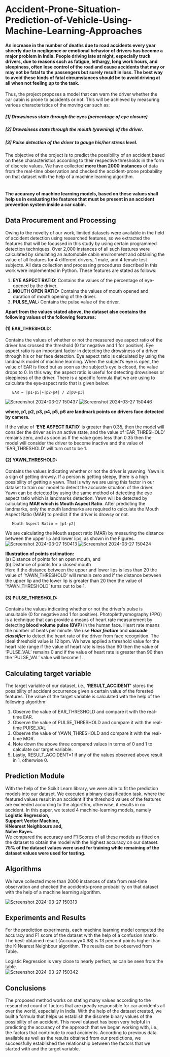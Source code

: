 # Accident-Prone-Situation-Prediction-of-Vehicle-Using-Machine-Learning-Approaches
#### An increase in the number of deaths due to road accidents every year sheerly due to negligence or emotional behavior of drivers has become a major problem in India. People driving late at night, especially truck drivers, due to reasons such as fatigue, lethargy, long work hours, and sleepiness, often lose control of the road and cause accidents that may or may not be fatal to the passengers but surely result in loss. The best way to avoid these kinds of fatal circumstances should be to avoid driving at all when not feeling up to the task. ####

Thus, the project proposes a model that can warn the driver whether the car cabin is prone to accidents or
not. This will be achieved by measuring various characteristics of the moving car such as:<br>
##### <b>[1]</b> Drowsiness state through the eyes (percentage of eye closure)<br>
##### <b>[2]</b> Drowsiness state through the mouth (yawning) of the driver.<br>
##### <b>[3]</b> Pulse detection of the driver to gauge his/her stress level.<br>

The  objective of the project is to predict the possibility of an accident based on these characteristics according to
their respective thresholds in the form of discrete values. We have collected **more than 2000 instances** of data from
the real-time observation and checked the accident-prone probability on that dataset with the help of a machine
learning algorithm.<br><br>

#### The accuracy of machine learning models, based on these values shall help us in evaluating the features that must be present in an accident prevention system inside a car cabin. ####

##  Data Procurement and Processing  ##
Owing to the novelty of our work, limited datasets were available in the field of accident detection using researched 
features, so we extracted the features that will be focussed in this study by using certain programmed detection 
techniques. Over 2,000 instances of all such features were calculated by simulating an automobile cabin 
environment and obtaining the value of all features for 4 different drivers, 1 male, and 4 female test subjects. All 
data collection and processing procedures described in this work were implemented in Python. 
These features are stated as follows: 
1. **EYE ASPECT RATIO:** Contains the values of the percentage of eye-opened by the driver. 
2. **MOUTH OPEN RATIO:** Contains the values of mouth opened and duration of mouth opening of the 
driver. 
3. **PULSE_VAL:** Contains the pulse value of the driver. <br>

**Apart from the values stated above, the dataset also contains the following values of the following features:** <br>
#### (1) EAR_THRESHOLD: ####
Contains the values of whether or not the measured eye aspect ratio of the driver has crossed the threshold (0 for negative and 1 for positive). 
Eye aspect ratio is an important factor in detecting the drowsiness of a driver through his or her face detection. Eye 
aspect ratio is calculated by using the landmark model of machine learning. When the subject’s eye is open, the value 
of EAR is fixed but as soon as the subject’s eye is closed, the value drops to 0. In this way, the aspect ratio is 
useful for detecting drowsiness or sleepiness of the driver. There is a specific formula that we are using to calculate the eye-aspect ratio that is given below: <br>
 
       EAR = |p1-p5|+|p2-p4| / 2|p0-p3| 
![Screenshot 2024-03-27 150437](https://github.com/AntimaDwivedi/Accident-Prone-Situation-Prediction-of-Vehicle-Using-Machine-Learning-Approaches/assets/56269029/86386ffa-3f70-47cf-b27d-4c7cae94b4f4)
![Screenshot 2024-03-27 150446](https://github.com/AntimaDwivedi/Accident-Prone-Situation-Prediction-of-Vehicle-Using-Machine-Learning-Approaches/assets/56269029/d7817eb6-f3d2-4327-af02-c3d446312496)

**where, p1, p2, p3, p4, p5, p6 are landmark points on drivers face detected by camera.** <br>

If the value of **‘EYE ASPECT RATIO’** is greater than 0.35, then the model will consider the driver as in an active state, and the value of ‘EAR_THRESHOLD’ remains zero, and as soon as
If the value goes less than 0.35 then the model will consider the driver to become inactive and the value of 'EAR_THRESHOLD’ will turn out to be 1.
#### (2) YAWN_THRESHOLD: ####
Contains the values indicating whether or not the driver is yawning.
Yawn is a sign of getting drowsy. If a person is getting sleepy, there is a high possibility of getting a yawn.
That is why we are using this factor in our dataset to train our model to detect the accurate situation of the driver.
Yawn can be detected by using the same method of detecting the eye aspect ratio which is landmarks detection.
Yawn will be detected by calculating **MAR which is Mouth Aspect Ratio**. After predicting the landmarks, only the
mouth landmarks are required to calculate the Mouth Aspect Ratio (MAR) to predict if the driver is drowsy or not. <br>

       Mouth Aspect Ratio = |p1-p2| 
We are calculating the Mouth aspect ratio (MAR) by measuring the distance between the upper lip and lower lips, as shown
in the Figures.<br>
![Screenshot 2024-03-27 150413](https://github.com/AntimaDwivedi/Accident-Prone-Situation-Prediction-of-Vehicle-Using-Machine-Learning-Approaches/assets/56269029/3219c17f-6a81-4515-9b64-4bcac20334f5)
![Screenshot 2024-03-27 150424](https://github.com/AntimaDwivedi/Accident-Prone-Situation-Prediction-of-Vehicle-Using-Machine-Learning-Approaches/assets/56269029/25d41c15-1d53-4731-af3b-33090c0b67d9)


**Illustration of points estimation:** <br> 
(a) Distance of points for an open mouth, and <br>
(b) Distance of points for a closed mouth <br>
Here if the distance between the upper and lower lips is less than 20 the value of ‘YAWN_THRESHOLD’ will remain zero
and if the distance between the upper lip and the lower lip is greater than 20 then the value of ‘YAWN_THRESHOLD’
turns out to be 1.
#### (3) PULSE_THRESHOLD: #### 
Contains the values indicating whether or not the driver's pulse is unsuitable (0 for
negative and 1 for positive).
Photoplethysmography (PPG) is a technique that  can provide a means of heart rate measurement by
detecting **blood volume pulse (BVP)** in the human face. Heart rate means the number of beats per minute. We use
_**Haar feature**_ and _**cascade classifier**_ to detect the heart rate of the driver from face recognition. The ideal  threshold value is 12 bpm. We have applied a threshold value for the heart rate range if the value of
heart rate is less than 90 then the value of ‘PULSE_VAL’ remains 0 and if the value of heart rate is greater than
90 then the ‘PULSE_VAL’ value will become 1.

## Calculating target variable ##
The target variable of our dataset, i.e., **‘RESULT_ACCIDENT’** stores the possibility of accident occurrence given
a certain value of the forested features. The value of the target variable is calculated with the help of the following
algorithm:
1. Observe the value of EAR_THRESHOLD and compare it with the real-time EAR. <br>
2. Observe the value of PULSE_THRESHOLD and compare it with the real-time PUlSE_VAL <br>
3. Observe the value of YAWN_THRESHOLD and compare it with the real-time MOR.<br>
4. Note down the above three compared values in terms of 0 and 1 to calculate our target variable. <br>
5. Lastly, RESULT_ACCIDENT=1 if any of the values observed above result in 1, otherwise 0.

##  Prediction Module ##
With the help of the Scikit Learn library, we were able to fit the prediction models into our dataset. We executed a binary
classification task, where the featured values result in an accident if the threshold values of the features are exceeded
according to the algorithm, otherwise, it results in no accident.
In this paper, we tested 4 machine-learning models, namely <br>
**Logistic Regression,** <br>
**Support Vector Machine,** <br>
**KNearest Neighbours and,** <br>
**Naïve Bayes.** <br>
We compared the accuracy and F1 Scores of all these models as fitted on
the dataset to obtain the model with the highest accuracy on our dataset. <br>
**75% of the dataset values were used for training while remaining of the dataset values were used for testing.**
<br>

## Algorithms ##
We have collected more than 2000 instances of data from real-time observation and checked the accidents-prone probability on that dataset with the help of a machine learning algorithm. <br>

![Screenshot 2024-03-27 150313](https://github.com/AntimaDwivedi/Accident-Prone-Situation-Prediction-of-Vehicle-Using-Machine-Learning-Approaches/assets/56269029/cb6153bb-17d2-445e-9041-ade20078b211)
<br>

## Experiments and Results  ##
For the prediction experiments, each machine learning model computed the accuracy and F1 score of the dataset with  the help of a confusion matrix. The best-obtained result (Accuracy=0.98) is 13 percent points higher than the K-Nearest  Neighbour algorithm. The results can be observed from Table.<br>

Logistic Regression is very close to nearly  perfect, as can be seen from the table. <br>
![Screenshot 2024-03-27 150342](https://github.com/AntimaDwivedi/Accident-Prone-Situation-Prediction-of-Vehicle-Using-Machine-Learning-Approaches/assets/56269029/7f91ecd5-8672-4e1b-b004-88561fdb09ac)

## Conclusions ##
The proposed method works on stating many values according to the researched count of factors that are greatly responsible for car accidents all over the world, especially in India. With the help of the dataset created,  we built a formula that helps us establish the discrete binary values of the possibility of an accident. This  novel dataset has been very helpful in predicting the accuracy of the approach that we began working with, i.e.,  the factors that contribute to road accidents. According to previous data available as well as the results obtained  from our predictions, we successfully established the relationship between the factors that we started with and the  target variable.



